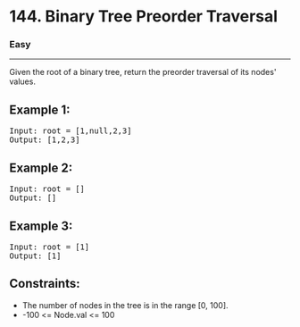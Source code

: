 # 144. Binary Tree Preorder Traversal

### Easy

---

Given the root of a binary tree, return the preorder traversal of its nodes' values.

## Example 1:

<pre>
Input: root = [1,null,2,3]
Output: [1,2,3]
</pre>

## Example 2:

<pre>
Input: root = []
Output: []
</pre>

## Example 3:

<pre>
Input: root = [1]
Output: [1]
</pre>

## Constraints:

- The number of nodes in the tree is in the range [0, 100].
- -100 <= Node.val <= 100
